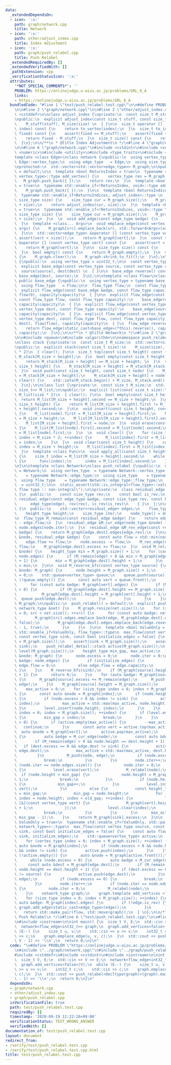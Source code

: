 ```yaml
---
data:
  _extendedDependsOn:
  - icon: ':x:'
    path: graph/network.cpp
    title: Network
  - icon: ':x:'
    path: other/adjust_index.cpp
    title: Index Adjustment
  - icon: ':x:'
    path: graph/push_relabel.cpp
    title: Push Relabel
  _extendedRequiredBy: []
  _extendedVerifiedWith: []
  _pathExtension: cpp
  _verificationStatusIcon: ':x:'
  attributes:
    '*NOT_SPECIAL_COMMENTS*': ''
    PROBLEM: https://onlinejudge.u-aizu.ac.jp/problems/GRL_6_A
    links:
    - https://onlinejudge.u-aizu.ac.jp/problems/GRL_6_A
  bundledCode: "#line 1 \"test/push_relabel.test.cpp\"\n\n#define PROBLEM \"https://onlinejudge.u-aizu.ac.jp/problems/GRL_6_A\"\
    \n\n#line 2 \"graph/network.cpp\"\n\n#line 2 \"other/adjust_index.cpp\"\n\n#include\
    \ <cstddef>\n\nclass adjust_index {\nprivate:\n  const size_t M_stuff, M_size;\n\
    \npublic:\n  explicit adjust_index(const size_t stuff, const size_t size): \n\
    \    M_stuff(stuff), M_size(size) \n  { }\n\n  size_t operator [] (const size_t\
    \ index) const {\n    return to_vertex(index);\n  }\n  size_t to_index(const size_t\
    \ fixed) const {\n    assert(fixed >= M_stuff);\n    assert(fixed < M_size + M_stuff);\n\
    \    return fixed - M_stuff;\n  }\n  size_t size() const {\n    return M_size;\n\
    \  }\n};\n\n/**\n * @title Index Adjustment\n */\n#line 4 \"graph/network.cpp\"\
    \n\n#line 6 \"graph/network.cpp\"\n#include <cstdint>\n#include <vector>\n#include\
    \ <numeric>\n#include <utility>\n#include <type_traits>\n#include <cassert>\n\n\
    template <class Edge>\nclass network {\npublic:\n  using vertex_type = typename\
    \ Edge::vertex_type;\n  using edge_type   = Edge;\n  using size_type   = size_t;\n\
    \nprotected:\n  std::vector<std::vector<edge_type>> M_graph;\n\npublic:\n  network()\
    \ = default;\n\n  template <bool ReturnsIndex = true>\n  typename std::enable_if<ReturnsIndex,\
    \ vertex_type>::type add_vertex() {\n    vertex_type res = M_graph.size();\n \
    \   M_graph.push_back({ });\n    return res;\n  }\n  template <bool ReturnsIndex\
    \ = true>\n  typename std::enable_if<!ReturnsIndex, void>::type add_vertex() {\n\
    \    M_graph.push_back({ });\n  }\n\n  template <bool ReturnsIndices = true>\n\
    \  typename std::enable_if<ReturnsIndices, adjust_index>::type \n  add_vertices(const\
    \ size_type size) {\n    size_type cur = M_graph.size();\n    M_graph.resize(cur\
    \ + size);\n    return adjust_index(cur, size);\n  }\n  template <bool ReturnsIndices\
    \ = true>\n  typename std::enable_if<!ReturnsIndices, void>::type \n  add_vertices(const\
    \ size_type size) {\n    size_type cur = M_graph.size();\n    M_graph.resize(cur\
    \ + size);\n  }\n  \n  void add_edge(const edge_type &edge) {\n    M_graph[edge.source].push_back(edge);\n\
    \  }\n  template <class... Args>\n  void emplace_edge(const vertex_type src, Args&&...\
    \ args) {\n    M_graph[src].emplace_back(src, std::forward<Args>(args)...);\n\
    \  }\n\n  std::vector<edge_type> &operator [] (const vertex_type vert) {\n   \
    \ assert(vert < size());\n    return M_graph[vert];\n  }\n  const std::vector<edge_type>\
    \ &operator [] (const vertex_type vert) const {\n    assert(vert < size());\n\
    \    return M_graph[vert];\n  }\n\n  size_type size() const {\n    return M_graph.size();\n\
    \  }\n  bool empty() const {\n    return M_graph.empty();\n  }\n  void clear()\
    \ {\n    M_graph.clear();\n    M_graph.shrink_to_fit();\n  }\n};\n\nclass base_edge\
    \ {\npublic:\n  using vertex_type = uint32_t;\n\n  const vertex_type source, dest;\n\
    \  explicit base_edge(const vertex_type source, const vertex_type dest): \n  \
    \  source(source), dest(dest) \n  { }\n\n  base_edge reverse() const {\n    return\
    \ base_edge(dest, source);\n  }\n};\n\ntemplate <class Flow>\nclass flow_edge:\
    \ public base_edge {\npublic:\n  using vertex_type = typename base_edge::vertex_type;\n\
    \  using flow_type   = Flow;\n\n  flow_type flow;\n  const flow_type capacity;\n\
    \  explicit flow_edge(const base_edge &edge, const flow_type capacity):\n    base_edge(edge),\
    \ flow(0), capacity(capacity)\n  { }\n\n  explicit flow_edge(const base_edge &edge,\
    \ const flow_type flow, const flow_type capacity):\n    base_edge(edge), flow(flow),\
    \ capacity(capacity)\n  { }\n  explicit flow_edge(const vertex_type source, const\
    \ vertex_type dest, const flow_type capacity):\n    base_edge(source, dest), flow(0),\
    \ capacity(capacity)\n  { }\n  explicit flow_edge(const vertex_type source, const\
    \ vertex_type dest, const flow_type flow, const flow_type capacity):\n    base_edge(source,\
    \ dest), flow(flow), capacity(capacity)\n  { }\n  flow_edge reverse() const {\n\
    \    return flow_edge(static_cast<base_edge>(*this).reverse(), capacity - flow,\
    \ capacity);\n  }\n};\n\n/**\n * @title Network\n */\n#line 2 \"graph/push_relabel.cpp\"\
    \n\n#include <queue>\n#include <algorithm>\n\nnamespace push_relabel_detail {\n\
    \nclass stack {\nprivate:\n  const size_t M_size;\n  std::vector<size_t> M_stack;\n\
    \npublic:\n  explicit stack(const size_t size):\n    M_size(size), M_stack(size\
    \ * 2)\n  { clear(); }\n\n  size_t top(const size_t height) const {\n    return\
    \ M_stack[M_size + height];\n  }\n  bool empty(const size_t height) const { \n\
    \    return M_stack[M_size + height] == M_size + height; \n  }\n  void pop(const\
    \ size_t height) {\n    M_stack[M_size + height] = M_stack[M_stack[M_size + height]];\n\
    \  }\n  void push(const size_t height, const size_t node) {\n    M_stack[node]\
    \ = M_stack[M_size + height];\n    M_stack[M_size + height] = node;\n  }\n  void\
    \ clear() {\n    std::iota(M_stack.begin() + M_size, M_stack.end(), M_size);\n\
    \  }\n};\n\nclass list {\nprivate:\n  const size_t M_size;\n  std::vector<std::pair<size_t,\
    \ size_t>> M_list;\n\npublic:\n  explicit list(const size_t size):\n    M_size(size),\
    \ M_list(size * 2)\n  { clear(); }\n\n  bool empty(const size_t height) {\n  \
    \  return M_list[M_size + height].second == M_size + height;\n  }\n  bool more_than_one(const\
    \ size_t height) {\n    return M_list[M_size + height].first != M_list[M_size\
    \ + height].second;\n  }\n\n  void insert(const size_t height, const size_t node)\
    \ {\n    M_list[node].first = M_list[M_size + height].first;\n    M_list[node].second\
    \ = M_size + height;\n    M_list[M_list[M_size + height].first].second = node;\n\
    \    M_list[M_size + height].first = node;\n  }\n  void erase(const size_t node)\
    \ {\n    M_list[M_list[node].first].second = M_list[node].second;\n    M_list[M_list[node].second].first\
    \ = M_list[node].first;\n  }\n  \n  void clear() {\n    for (size_t index = M_size;\
    \ index < M_size * 2; ++index) {\n      M_list[index].first = M_list[index].second\
    \ = index;\n    }\n  }\n  void clear(const size_t height) {\n    const size_t\
    \ index = M_size + height;\n    M_list[index].first = M_list[index].second = index;\n\
    \  }\n  template <class Func>\n  void apply_all(const size_t height, Func &&func)\
    \ {\n    size_t index = M_list[M_size + height].second;\n    while (index < M_size)\
    \ {\n      func(index);\n      index = M_list[index].second;\n    }\n  }\n};\n\
    \n}\n\ntemplate <class Network>\nclass push_relabel {\npublic:\n  using network_type\
    \ = Network;\n  using vertex_type  = typename Network::vertex_type;\n  using edge_type\
    \    = typename Network::edge_type;\n  using size_type    = typename Network::size_type;\n\
    \  using flow_type    = typename Network::edge_type::flow_type;\n  using height_type\
    \  = uint32_t;\n\n  static_assert(std::is_integral<flow_type>::value, \"invalid\
    \ flow type :: non-integral\");\n\nprivate:\n  class residual_edge: public edge_type\
    \ {\n  public:\n    const size_type rev;\n    const bool is_rev;\n    explicit\
    \ residual_edge(const edge_type &edge, const size_type rev, const bool is_rev):\n\
    \      edge_type(edge), rev(rev), is_rev(is_rev)\n    { }\n  };\n\n  class node_type\
    \ {\n  public:\n    std::vector<residual_edge> edges;\n    flow_type excess;\n\
    \    height_type height;\n    size_type iter;\n    node_type() = default;\n  };\n\
    \n  flow_type M_remain(const residual_edge &edge) {\n    return edge.capacity\
    \ - edge.flow;\n  }\n  residual_edge &M_cur_edge(node_type &node) {\n    return\
    \ node.edges[node.iter];\n  }\n  residual_edge &M_rev_edge(const residual_edge\
    \ &edge) {\n    return M_graph[edge.dest].edges[edge.rev];\n  }\n\n  void M_push(node_type\
    \ &node, residual_edge &edge) {\n    const auto flow = std::min(node.excess, M_remain(edge));\n\
    \    edge.flow += flow;\n    node.excess -= flow;\n    M_rev_edge(edge).flow -=\
    \ flow;\n    M_graph[edge.dest].excess += flow;\n  }\n  void M_relabel(node_type\
    \ &node) {\n    height_type min = M_graph.size() + 1;\n    for (const auto &edge:\
    \ node.edges) {\n      if (M_remain(edge) > 0 && min > M_graph[edge.dest].height\
    \ + 1) {\n        min = M_graph[edge.dest].height + 1;\n      }\n    }\n    node.height\
    \ = min;\n  }\n\n  void M_reverse_bfs(const vertex_type source) {\n    for (auto\
    \ &node: M_graph) {\n      node.height = M_graph.size() + 1;\n    }\n    M_graph[source].height\
    \ = 0;\n    std::queue<vertex_type> queue;\n    queue.push(source);\n    while\
    \ (!queue.empty()) {\n      const auto vert = queue.front();\n      queue.pop();\n\
    \      for (const auto &edge: M_graph[vert].edges) {\n        if (M_remain(M_rev_edge(edge))\
    \ > 0) {\n          if (M_graph[edge.dest].height == M_graph.size() + 1) {\n \
    \           M_graph[edge.dest].height = M_graph[vert].height + 1;\n          \
    \  queue.push(edge.dest);\n          }\n        }\n      }\n    }\n  }\n\n  std::vector<node_type>\
    \ M_graph;\n\npublic:\n  push_relabel() = default;\n  explicit push_relabel(const\
    \ network_type &net) {\n    M_graph.resize(net.size());\n    for (size_type src\
    \ = 0; src < net.size(); ++src) {\n      for (const auto &edge: net[src]) {\n\
    \        M_graph[src].edges.emplace_back(edge, M_graph[edge.dest].edges.size(),\
    \ false);\n        M_graph[edge.dest].edges.emplace_back(edge.reverse(), M_graph[src].edges.size()\
    \ - 1, true);\n      }\n    }\n  }\n\n  template <bool ValueOnly = true>\n  typename\
    \ std::enable_if<ValueOnly, flow_type>::type\n  max_flow(const vertex_type source,\
    \ const vertex_type sink, const bool initialize_edges = false) {\n    assert(source\
    \ < M_graph.size());\n    assert(sink < M_graph.size());\n    assert(source !=\
    \ sink);\n    push_relabel_detail::stack active(M_graph.size());\n    push_relabel_detail::list\
    \ level(M_graph.size());\n    height_type min_gap, max_active;\n    for (auto\
    \ &node: M_graph) {\n      node.excess = 0;\n      node.iter = 0;\n      for (auto\
    \ &edge: node.edges) {\n        if (initialize_edges) {\n          if (!edge.is_rev)\
    \ edge.flow = 0;\n          else edge.flow = edge.capacity;\n        }\n     \
    \ }\n    }\n    M_reverse_bfs(sink);\n    if (M_graph[source].height == M_graph.size()\
    \ + 1) {\n      return 0;\n    }\n    for (auto &edge: M_graph[source].edges)\
    \ {\n      M_graph[source].excess += M_remain(edge);\n      M_push(M_graph[source],\
    \ edge);\n    }\n    M_graph[source].height = M_graph.size();\n    min_gap = M_graph.size();\n\
    \    max_active = 0;\n    for (size_type index = 0; index < M_graph.size(); ++index)\
    \ {\n      const auto &node = M_graph[index];\n      if (node.height < M_graph.size())\
    \ {\n        if (node.excess > 0 && index != sink) {\n          active.push(node.height,\
    \ index);\n          max_active = std::max(max_active, node.height);\n       \
    \ }\n        level.insert(node.height, index);\n      }\n    }\n    for (size_type\
    \ index = 0; index < M_graph.size(); ++index) {\n      if (level.empty(index))\
    \ {\n        min_gap = index;\n        break;\n      }\n    }\n    while (max_active\
    \ > 0) {\n      if (active.empty(max_active)) {\n        --max_active;\n     \
    \   continue;\n      }\n      const auto vert = active.top(max_active);\n    \
    \  auto &node = M_graph[vert];\n      active.pop(max_active);\n      while (true)\
    \ {\n        auto &edge = M_cur_edge(node);\n        const auto &dest = M_graph[edge.dest];\n\
    \        if (M_remain(edge) > 0 && node.height == dest.height + 1) {\n       \
    \   if (dest.excess == 0 && edge.dest != sink) {\n            active.push(dest.height,\
    \ edge.dest);\n            max_active = std::max(max_active, dest.height);\n \
    \         }\n          M_push(node, edge);\n          if (node.excess == 0) {\n\
    \            break;\n          }\n        }\n        node.iter++;\n        if\
    \ (node.iter == node.edges.size()) {\n          node.iter = 0;\n          if (level.more_than_one(node.height))\
    \ {\n            level.erase(vert);\n            M_relabel(node);\n          \
    \  if (node.height > min_gap) {\n              node.height = M_graph.size() +\
    \ 1;\n              break;\n            }\n            if (node.height == min_gap)\
    \ {\n              min_gap++;\n            }\n            level.insert(node.height,\
    \ vert);\n          }\n          else {\n            const height_type old_gap\
    \ = min_gap;\n            min_gap = node.height;\n            for (height_type\
    \ index = node.height; index < old_gap; ++index) {\n              level.apply_all(index,\
    \ [&](const vertex_type vert) {\n                M_graph[vert].height = M_graph.size()\
    \ + 1;\n              });\n              level.clear(index);\n            }\n\
    \            break;\n          }\n        }\n      }\n      max_active = std::min(max_active,\
    \ min_gap - 1);\n    }\n    return M_graph[sink].excess;\n  }\n\n  template <bool\
    \ ValueOnly = true>\n  typename std::enable_if<!ValueOnly, std::pair<flow_type,\
    \ network_type>>::type\n  max_flow(const vertex_type source, const vertex_type\
    \ sink, const bool initialize_edges = false) {\n    const auto flow = max_flow<true>(source,\
    \ sink, initialize_edges);\n    std::queue<vertex_type> active;\n    M_reverse_bfs(source);\n\
    \    for (vertex_type index = 0; index < M_graph.size(); ++index) {\n      const\
    \ auto &node = M_graph[index];\n      if (node.excess > 0 && node.height < M_graph.size()\
    \ && index != sink) {\n        active.push(index);\n      }\n    }\n    while\
    \ (!active.empty()) {\n      auto &node = M_graph[active.front()];\n      active.pop();\n\
    \      while (node.excess > 0) {\n        auto &edge = M_cur_edge(node);\n   \
    \     const auto &dest = M_graph[edge.dest];\n        if (M_remain(edge) > 0 &&\
    \ node.height == dest.height + 1) {\n          if (dest.excess == 0 && edge.dest\
    \ != source) {\n            active.push(edge.dest);\n          }\n          M_push(node,\
    \ edge);\n          if (node.excess == 0) {\n            break;\n          }\n\
    \        }\n        node.iter++;\n        if (node.iter == node.edges.size())\
    \ {\n          node.iter = 0;\n          M_relabel(node);\n        }\n      }\n\
    \    }\n    network_type graph;\n    graph.template add_vertices <false>(M_graph.size());\n\
    \    for (size_type index = 0; index < M_graph.size(); ++index) {\n      for (const\
    \ auto &edge: M_graph[index].edges) {\n        if (!edge.is_rev) {\n         \
    \ graph.add_edge(static_cast<edge_type>(edge));\n        }\n      }\n    }\n \
    \   return std::make_pair(flow, std::move(graph));\n  } \n};\n\n/**\n * @title\
    \ Push Relabel\n */\n#line 6 \"test/push_relabel.test.cpp\"\n\n#line 9 \"test/push_relabel.test.cpp\"\
    \n#include <iostream>\n\nint main() {\n  size_t V, E;\n  std::cin >> V >> E;\n\
    \  network<flow_edge<int32_t>> graph;\n  graph.add_vertices<false>(V);\n  while\
    \ (E--) {\n    size_t u, v;\n    std::cin >> u >> v;\n    int32_t c;\n    std::cin\
    \ >> c;\n    graph.emplace_edge(u, v, c);\n  }\n  std::cout << push_relabel<decltype(graph)>(graph).max_flow(0,\
    \ V - 1) << '\\n';\n  return 0;\n}\n"
  code: "\n#define PROBLEM \"https://onlinejudge.u-aizu.ac.jp/problems/GRL_6_A\"\n\
    \n#include \"../graph/network.cpp\"\n#include \"../graph/push_relabel.cpp\"\n\n\
    #include <cstddef>\n#include <cstdint>\n#include <iostream>\n\nint main() {\n\
    \  size_t V, E;\n  std::cin >> V >> E;\n  network<flow_edge<int32_t>> graph;\n\
    \  graph.add_vertices<false>(V);\n  while (E--) {\n    size_t u, v;\n    std::cin\
    \ >> u >> v;\n    int32_t c;\n    std::cin >> c;\n    graph.emplace_edge(u, v,\
    \ c);\n  }\n  std::cout << push_relabel<decltype(graph)>(graph).max_flow(0, V\
    \ - 1) << '\\n';\n  return 0;\n}\n"
  dependsOn:
  - graph/network.cpp
  - other/adjust_index.cpp
  - graph/push_relabel.cpp
  isVerificationFile: true
  path: test/push_relabel.test.cpp
  requiredBy: []
  timestamp: '2020-09-19 12:22:26+09:00'
  verificationStatus: TEST_WRONG_ANSWER
  verifiedWith: []
documentation_of: test/push_relabel.test.cpp
layout: document
redirect_from:
- /verify/test/push_relabel.test.cpp
- /verify/test/push_relabel.test.cpp.html
title: test/push_relabel.test.cpp
---
```


